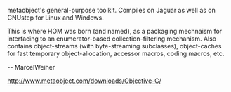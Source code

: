 

metaobject's general-purpose toolkit.  Compiles on Jaguar as well as on GNUstep for Linux and Windows.

This is where HOM was born (and named), as a packaging mechnaism for interfacing to an enumerator-based collection-filtering mechanism.  Also contains object-streams (with byte-streaming subclasses), object-caches for fast temporary object-allocation, accessor macros, coding macros, etc.

-- MarcelWeiher

http://www.metaobject.com/downloads/Objective-C/

